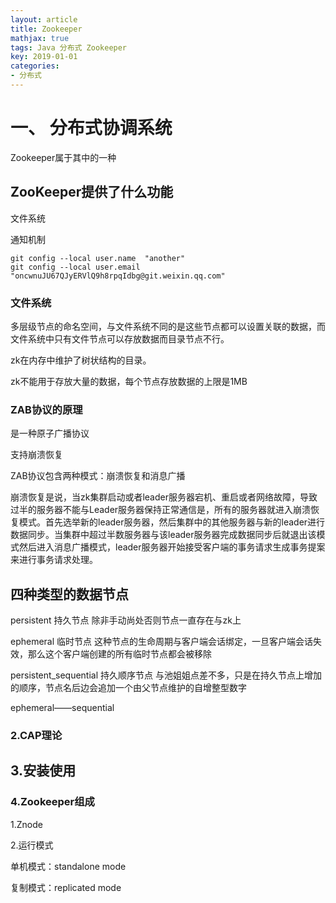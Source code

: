 ```yaml
---
layout: article
title: Zookeeper
mathjax: true
tags: Java 分布式 Zookeeper
key: 2019-01-01
categories:
- 分布式
---
```

# 一、 分布式协调系统

Zookeeper属于其中的一种

## ZooKeeper提供了什么功能

文件系统

通知机制



```
git config --local user.name  "another"
git config --local user.email "oncwnuJU67QJyERVlQ9h8rpqIdbg@git.weixin.qq.com"
```

### 文件系统

多层级节点的命名空间，与文件系统不同的是这些节点都可以设置关联的数据，而文件系统中只有文件节点可以存放数据而目录节点不行。

zk在内存中维护了树状结构的目录。

zk不能用于存放大量的数据，每个节点存放数据的上限是1MB

### ZAB协议的原理

是一种原子广播协议

支持崩溃恢复

ZAB协议包含两种模式：崩溃恢复和消息广播

崩溃恢复是说，当zk集群启动或者leader服务器宕机、重启或者网络故障，导致过半的服务器不能与Leader服务器保持正常通信是，所有的服务器就进入崩溃恢复模式。首先选举新的leader服务器，然后集群中的其他服务器与新的leader进行数据同步。当集群中超过半数服务器与该leader服务器完成数据同步后就退出该模式然后进入消息广播模式，leader服务器开始接受客户端的事务请求生成事务提案来进行事务请求处理。

## 四种类型的数据节点

persistent 持久节点 除非手动尚处否则节点一直存在与zk上

ephemeral 临时节点 这种节点的生命周期与客户端会话绑定，一旦客户端会话失效，那么这个客户端创建的所有临时节点都会被移除

persistent_sequential 持久顺序节点  与池姐姐点差不多，只是在持久节点上增加的顺序，节点名后边会追加一个由父节点维护的自增整型数字

ephemeral——sequential



### 2.CAP理论

## 3.安装使用

### 4.Zookeeper组成

1.Znode

2.运行模式

单机模式：standalone mode

复制模式：replicated mode
